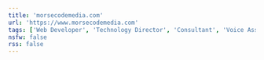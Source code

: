 ```yaml
---
title: 'morsecodemedia.com'
url: 'https://www.morsecodemedia.com'
tags: ['Web Developer', 'Technology Director', 'Consultant', 'Voice Assistants', 'Interactive Touch Panels', 'Email Development', 'Digital Strategy', 'Healthcare', 'B2B', 'B2C', 'VueJS', 'NuxtJS', 'Javascript', 'PHP', 'MySQL', 'HTML', 'CSS']
nsfw: false
rss: false
---
```

